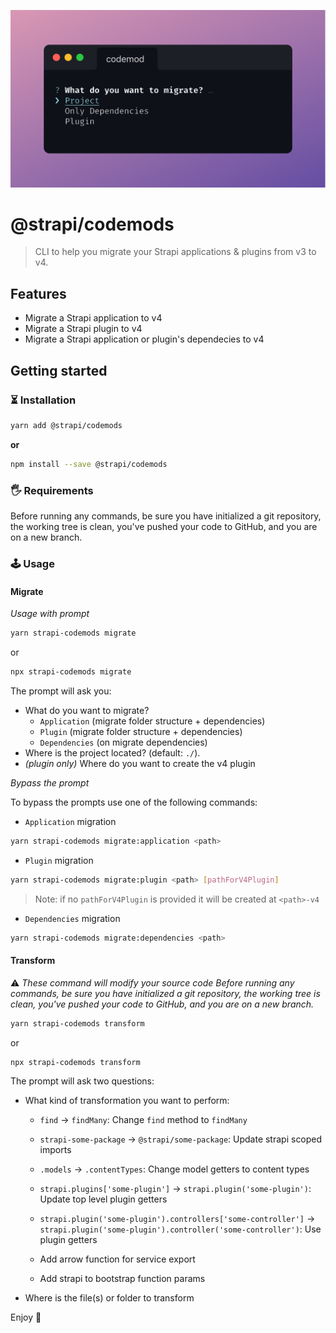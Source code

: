 ![@strapi/codemods](./preview.png)

# @strapi/codemods

> CLI to help you migrate your Strapi applications & plugins from v3 to v4.

## Features

- Migrate a Strapi application to v4
- Migrate a Strapi plugin to v4
- Migrate a Strapi application or plugin's dependecies to v4

## Getting started

### ⏳ Installation

```bash
yarn add @strapi/codemods
```

**or**

```bash
npm install --save @strapi/codemods
```

### 🖐 Requirements

Before running any commands, be sure you have initialized a git repository, the working tree is clean, you've pushed your code to GitHub, and you are on a new branch.

### 🕹 Usage

#### Migrate

_Usage with prompt_

```bash
yarn strapi-codemods migrate
```

or

```bash
npx strapi-codemods migrate
```

The prompt will ask you:

- What do you want to migrate?
  - `Application` (migrate folder structure + dependencies)
  - `Plugin` (migrate folder structure + dependencies)
  - `Dependencies` (on migrate dependencies)
- Where is the project located? (default: `./`).
- _(plugin only)_ Where do you want to create the v4 plugin

_Bypass the prompt_

To bypass the prompts use one of the following commands:

- `Application` migration

```bash
yarn strapi-codemods migrate:application <path>
```

- `Plugin` migration

```bash
yarn strapi-codemods migrate:plugin <path> [pathForV4Plugin]
```

> Note: if no `pathForV4Plugin` is provided it will be created at `<path>-v4`

- `Dependencies` migration

```bash
yarn strapi-codemods migrate:dependencies <path>
```

#### Transform

:warning: _These command will modify your source code Before running any commands, be sure you have initialized a git repository, the working tree is clean, you've pushed your code to GitHub, and you are on a new branch._

```bash
yarn strapi-codemods transform
```

or

```bash
npx strapi-codemods transform
```

The prompt will ask two questions:

- What kind of transformation you want to perform:

  - `find` -> `findMany`: Change `find` method to `findMany`

  - `strapi-some-package` -> `@strapi/some-package`: Update strapi scoped imports

  - `.models` -> `.contentTypes`: Change model getters to content types

  - `strapi.plugins['some-plugin']` -> `strapi.plugin('some-plugin')`: Update top level plugin getters

  - `strapi.plugin('some-plugin').controllers['some-controller']` -> `strapi.plugin('some-plugin').controller('some-controller')`: Use plugin getters

  - Add arrow function for service export

  - Add strapi to bootstrap function params

- Where is the file(s) or folder to transform

Enjoy 🎉
